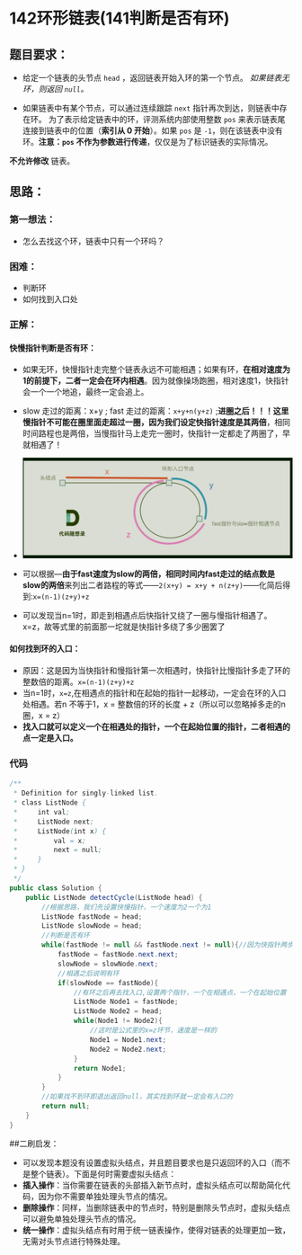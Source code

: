 # 142环形链表(141判断是否有环)

## 题目要求：

- 给定一个链表的头节点  `head` ，返回链表开始入环的第一个节点。 *如果链表无环，则返回 `null`。*

- 如果链表中有某个节点，可以通过连续跟踪 `next` 指针再次到达，则链表中存在环。 为了表示给定链表中的环，评测系统内部使用整数 `pos` 来表示链表尾连接到链表中的位置（**索引从 0 开始**）。如果 `pos` 是 `-1`，则在该链表中没有环。**注意：`pos` 不作为参数进行传递**，仅仅是为了标识链表的实际情况。

**不允许修改** 链表。

## 思路：

### 第一想法：

- 怎么去找这个环，链表中只有一个环吗？

### 困难：

- 判断环
- 如何找到入口处

### 正解：
#### 快慢指针判断是否有环：
- 如果无环，快慢指针走完整个链表永远不可能相遇；如果有环，**在相对速度为1的前提下，二者一定会在环内相遇**。因为就像操场跑圈，相对速度1，快指针会一个一个地追，最终一定会追上。
- slow 走过的距离：x+y ; fast 走过的距离：`x+y+n(y+z)` ;**进圈之后！！！这里慢指针不可能在圈里面走超过一圈，因为我们设定快指针速度是其两倍**，相同时间路程也是两倍，当慢指针马上走完一圈时，快指针一定都走了两圈了，早就相遇了！
- <img src="../../Pic/image-20231111081534992.png" alt="image-20231111081534992" style="zoom:50%;" />

- 可以根据—**由于fast速度为slow的两倍，相同时间内fast走过的结点数是slow的两倍**来列出二者路程的等式——`2(x+y) = x+y + n(z+y)`——化简后得到:`x=(n-1)(z+y)+z`
- 可以发现当n=1时，即走到相遇点后快指针又绕了一圈与慢指针相遇了。x=z，故等式里的前面那一坨就是快指针多绕了多少圈罢了

#### 如何找到环的入口：
- 原因：这是因为当快指针和慢指针第一次相遇时，快指针比慢指针多走了环的整数倍的距离。`x=(n-1)(z+y)+z`
- 当n=1时，`x=z`,在相遇点的指针和在起始的指针一起移动，一定会在环的入口处相遇。若n 不等于1，x = 整数倍的环的长度 + z（所以可以忽略掉多走的n圈，x = z）
- **找入口就可以定义一个在相遇处的指针，一个在起始位置的指针，二者相遇的点一定是入口。**

### 代码
```java
/**
 * Definition for singly-linked list.
 * class ListNode {
 *     int val;
 *     ListNode next;
 *     ListNode(int x) {
 *         val = x;
 *         next = null;
 *     }
 * }
 */
public class Solution {
    public ListNode detectCycle(ListNode head) {
        //根据思路，我们先设置快慢指针，一个速度为2一个为1
        ListNode fastNode = head;
        ListNode slowNode = head;
        //判断是否有环
        while(fastNode != null && fastNode.next != null){//因为快指针两步去走得看next
            fastNode = fastNode.next.next;
            slowNode = slowNode.next;
            //相遇之后说明有环
            if(slowNode == fastNode){
                //有环之后再去找入口,设置两个指针，一个在相遇点，一个在起始位置
                ListNode Node1 = fastNode;
                ListNode Node2 = head;
                while(Node1 != Node2){
                    //这时是公式里的x=z环节，速度是一样的
                    Node1 = Node1.next;
                    Node2 = Node2.next;
                }
                return Node1;
            }
        }
        //如果找不到环即退出返回null，其实找到环就一定会有入口的
        return null;
    }
}
```

##二刷启发：
- 可以发现本题没有设置虚拟头结点，并且题目要求也是只返回环的入口（而不是整个链表）。下面是何时需要虚拟头结点：
- **插入操作**：当你需要在链表的头部插入新节点时，虚拟头结点可以帮助简化代码，因为你不需要单独处理头节点的情况。
- **删除操作**：同样，当删除链表中的节点时，特别是删除头节点时，虚拟头结点可以避免单独处理头节点的情况。
- **统一操作**：虚拟头结点有时用于统一链表操作，使得对链表的处理更加一致，无需对头节点进行特殊处理。